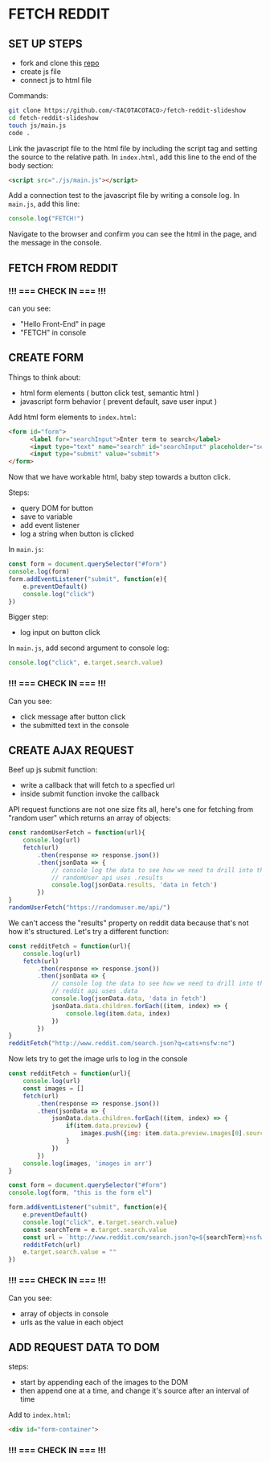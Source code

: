 # FETCH REDDIT
## SET UP STEPS
- fork and clone this [repo](https://github.com/WDI-SEA/fetch-reddit-slideshow)
- create js file 
- connect js to html file

Commands:
```bash
git clone https://github.com/<TACOTACOTACO>/fetch-reddit-slideshow
cd fetch-reddit-slideshow
touch js/main.js
code .
```
Link the javascript file to the html file by including the script tag and setting the source to the relative path.
In `index.html`, add this line to the end of the body section:
```html
<script src="./js/main.js"></script>
```
Add a connection test to the javascript file by writing a console log.
In `main.js`, add this line:
```js 
console.log("FETCH!")
```
Navigate to the browser and confirm you can see the html in the page, and the  message in the console. 
## FETCH FROM REDDIT

### !!! === CHECK IN === !!!
can you see:
- "Hello Front-End" in page
- "FETCH" in console


## CREATE FORM
Things to think about:
- html form elements ( button click test, semantic html )
- javascript form behavior ( prevent default, save user input )


Add html form elements to `index.html`:
```html
<form id="form">
      <label for="searchInput">Enter term to search</label>
      <input type="text" name="search" id="searchInput" placeholder="search term">
      <input type="submit" value="submit">
</form>
```
Now that we have workable html, baby step towards a button click. 


Steps:
- query DOM for button
- save to variable
- add event listener
- log a string when button is clicked


In `main.js`:
```js
const form = document.querySelector("#form")
console.log(form)
form.addEventListener("submit", function(e){
    e.preventDefault()
    console.log("click")
})
```


Bigger step:
- log input on button click

In `main.js`, add second argument to console log:
```js
console.log("click", e.target.search.value)
```

### !!! === CHECK IN === !!!
Can you see:
- click message after button click
- the submitted text in the console


## CREATE AJAX REQUEST

Beef up js submit function:
- write a callback that will fetch to a specfied url
- inside submit function invoke the callback


API request functions are not one size fits all, here's one for fetching from "random user" which returns an array of objects:
```js
const randomUserFetch = function(url){
    console.log(url)
    fetch(url)
        .then(response => response.json())
        .then(jsonData => {
            // console log the data to see how we need to drill into the obj, using "data", "results", ect
            // randomUser api uses .results
            console.log(jsonData.results, 'data in fetch')
        })
}
randomUserFetch("https://randomuser.me/api/")
```

We can't access the "results" property on reddit data because that's not how it's structured. Let's try a different function:
```js
const redditFetch = function(url){
    console.log(url)
    fetch(url)
        .then(response => response.json())
        .then(jsonData => {
            // console log the data to see how we need to drill into the obj, using "data", "results", ect
            // reddit api uses .data
            console.log(jsonData.data, 'data in fetch')
            jsonData.data.children.forEach((item, index) => {
                console.log(item.data, index)
            })
        })
}
redditFetch("http://www.reddit.com/search.json?q=cats+nsfw:no")
```

Now lets try to get the image urls to log in the console
```js
const redditFetch = function(url){
    console.log(url)
    const images = []
    fetch(url)
        .then(response => response.json())
        .then(jsonData => {
            jsonData.data.children.forEach((item, index) => {
                if(item.data.preview) {
                    images.push({img: item.data.preview.images[0].source.url})
                }
            })
        })
    console.log(images, 'images in arr')
}

const form = document.querySelector("#form")
console.log(form, "this is the form el")

form.addEventListener("submit", function(e){
    e.preventDefault()
    console.log("click", e.target.search.value)
    const searchTerm = e.target.search.value
    const url = `http://www.reddit.com/search.json?q=${searchTerm}+nsfw:no`
    redditFetch(url)
    e.target.search.value = ""
})
```


### !!! === CHECK IN === !!!
Can you see:
- array of objects in console
- urls as the value in each object


## ADD REQUEST DATA TO DOM
steps:
- start by appending each of the images to the DOM
- then append one at a time, and change it's source after an interval of time

Add to `index.html`:
```html
<div id="form-container">
```



### !!! === CHECK IN === !!!








<!-- 
# SOLUTION FROM 124
```html
<!DOCTYPE html>
<html lang="en">
<head>
  <meta charset="UTF-8">
  <meta name="viewport" content="width=device-width, initial-scale=1">
  <title>Reddit Slideshow</title>
  <link  href="./css/styles.css" rel="stylesheet"/>
</head>
<body>
  <div class="center">
    <h1 id="title-header">Fetch Some Reddit</h1>
  </div>

  <div class="center">
    <p id="description-p">enter a search below to fetch some reddit</p>
  </div>

  <div class="center">
    <form id="search-form">
      <label for="search-input">Search:</label>
      <input type="text" id="search-input" placeholder="search reddit!" />

      <input type="submit" id="submit-button" />
    </form>
  </div>

  <div class="center">
    <button id="stop-button">STOP THE MADNESSS!!!!</button>
  </div>

  <div class="center">
    <div id="slideshow-container"></div>
  </div>

  <script src="./js/script.js"></script>
</body>
</html>
```

```js
// http://www.reddit.com/search.json?q=cats+nsfw:no&limit=100

// APP STATE
// ms speed of the interval
const TIMER_SPEED = 1000
// interval for the slideshow
let slideshowInterval
// current image index
let imageIndex = -1
// an array of images to display
let images = []

// DOM ELEMENTS 
let titleHeader, descriptionP, searchForm, searchInput, stopButton, slideshowContainer

// FUNCTIONS
// invokes on fomr submit and fetches reddit
function fetchReddit(e) {
  e.preventDefault()
  // searchInput.value = 'chonkers' // TODO: remove this when finished
  if (!searchInput.value) return searchInput.placeholder = 'type something in!'
  const searchUrl =  `http://www.reddit.com/search.json?q=${searchInput.value}+nsfw:no&limit=100`
  fetch(searchUrl)
    .then(response => response.json())
    .then(redditJson => {
      images = redditJson.data.children.map(child => {
        return {
          url: child.data.url,
          sub: child.data.subreddit,
          author: child.data.author
        }
      })
      .filter(child => child.url.slice(-4) ==='.jpg' || child.url.slice(-4) === '.png')

      // start the slideshow
      // hide everything on screen
      titleHeader.style.display = 'none'
      descriptionP.style.display = 'none'
      searchForm.style.display = 'none'
      // show the stop button and slideshow div
      stopButton.style.display = 'inline'
      // show slideshow container
      slideshowContainer.style.display = 'block'
      // start the interval for the slideshow
      slideshowInterval = setInterval(changeSlide, TIMER_SPEED)
    })
    .catch(console.log)
}

function changeSlide() {
  // increment the current index
  imageIndex++
  // if the current index is too large -- reset to the beginning
  if (imageIndex >= images.length) imageIndex = 0
  
  while (slideshowContainer.firstChild) {
    slideshowContainer.removeChild(slideshowContainer.firstChild)
  }

  // create some elements and append them to the slideshow div
  const image = document.createElement('img')
  image.src = images[imageIndex].url
  image.alt = 'image fetched from reddit'
  image.width = window.innerWidth
  image.height = window.innerHeight
  const author = document.createElement('h4')
  author.innerText = images[imageIndex].author
  const sub = document.createElement('p')
  sub.innerText = images[imageIndex].sub
  // append new els on the slideshow el
  slideshowContainer.appendChild(image, author, sub)
 }

function stopSlideshow() {
  // hide the slideshow 
  stopButton.style.display = 'none'
  slideshowContainer.style.display = 'none'
  // reset app state
  clearInterval(slideshowInterval)
  images = []
  imageIndex = -1
  // show original landing page
  titleHeader.style.display = 'inline'
  descriptionP.style.display = 'inline'
  searchForm.style.display = 'block'
}

// DOM CONTENT LOAD INITIALIZER
document.addEventListener('DOMContentLoaded', () => {
  titleHeader = document.querySelector('#title-header')
  descriptionP = document.querySelector('#description-p')
  searchForm = document.querySelector('#search-form')
  searchInput = document.querySelector('#search-input')
  stopButton = document.querySelector('#stop-button')
  slideshowContainer = document.querySelector('#slideshow-container')
  // console.log(titleHeader, descriptionP, searchForm, searchInput, stopButton, slideshowContainer)
  // listen for submits
  searchForm.addEventListener('submit', fetchReddit)
  // listen clicks on the stop button
  stopButton.addEventListener('click', stopSlideshow)
  // show the stop button and slideshow div
  stopButton.style.display = 'none'
  slideshowContainer.style.display = 'none'
})
```
 -->